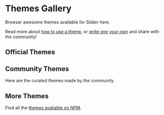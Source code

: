 # Themes Gallery

Browser awesome themes available for Slidev here.

Read more about [how to use a theme](/themes/), or [write one your own](/themes/write-a-theme) and share with the community!

## Official Themes

<ThemeGallery collection="official"/>

## Community Themes

Here are the curated themes made by the community.

<ThemeGallery collection="community"/>

## More Themes

Find all the [themes avaliable on NPM](https://www.npmjs.com/search?q=keywords%3Aslidev-theme).
